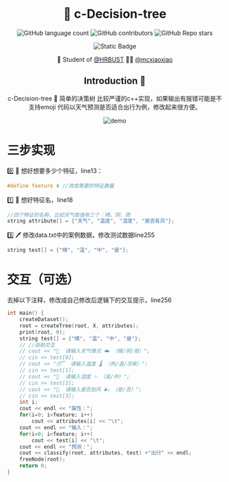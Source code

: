 
<div align=center>

# 🌳 c-Decision-tree
 
![GitHub language count](https://img.shields.io/github/languages/count/mcxiaoxiao/c-Decision-tree)
![GitHub contributors](https://img.shields.io/github/contributors/mcxiaoxiao/c-Decision-tree)
![GitHub Repo stars](https://img.shields.io/github/stars/mcxiaoxiao/c-Decision-tree)
</br>

![Static Badge](https://img.shields.io/badge/c++-blue)

:school: Student of [@HRBUST](https://hrbust.edu.cn)
:man_technologist: [@mcxiaoxiao](https://github.com/mcxiaoxiao)

## Introduction :raised_hands:




c-Decision-tree 🌳 简单的决策树
比较严谨的c++实现，如果输出有报错可能是不支持emoji
代码以天气预测是否适合出行为例，修改起来很方便。


 ![demo](https://github.com/mcxiaoxiao/c-Decision-tree/blob/master/demo.png)

</div>
 
 
# 三步实现

0️⃣ 🤔 想好想要多少个特征，line13：
```c++
#define feature 4 //改成需要的特征数量
```

1️⃣ 🤔 想好特征名，line18
```c++
//四个特征的名称，比如天气取值有三个：晴，阴，雨 
string attribute[] = {"天气", "温度", "湿度", "是否有风"};
```

3️⃣ 🖊 修改data.txt中的案例数据，修改测试数据line255
```c++
string test[] = {"晴", "温", "中", "是"};
```

 
# 交互（可选）
去掉以下注释，修改成自己修改后逻辑下的交互提示，line256
```c++
int main() {	
	createDataset();
	root = createTree(root, X, attributes);
	print(root, 0);
	string test[] = {"晴", "温", "中", "是"};
    // //自助交互
    // cout << "👋  请输入天气情况 ☁️ （晴/阴/雨）";
    // cin >> test[0];
    // cout << "😴  请输入温度 🌡️ （热/温/凉爽）";
    // cin >> test[1];
    // cout << "🌁  请输入湿度 💦 （高/中）";
    // cin >> test[2];
    // cout << "🚗  请输入是否刮风 🌬 （是/否）";
    // cin >> test[3];
	int i;
	cout << endl << "属性：";
	for(i=0; i<feature; i++)
		cout << attributes[i] << "\t";
	cout << endl << "输入：";
	for(i=0; i<feature; i++)
		cout << test[i] << "\t";
	cout << endl << "预测：";
	cout << classify(root, attributes, test) +"出行" << endl;
	freeNode(root);
	return 0;
}
```
